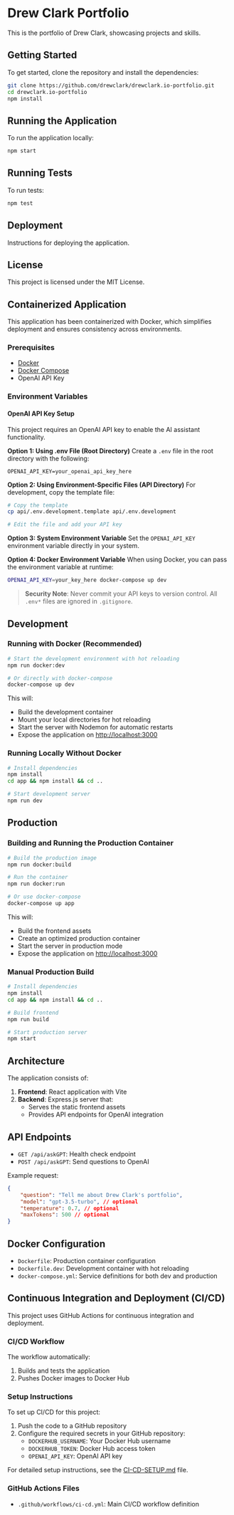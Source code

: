 # Drew Clark Portfolio

This is the portfolio of Drew Clark, showcasing projects and skills.

## Getting Started

To get started, clone the repository and install the dependencies:

```bash
git clone https://github.com/drewclark/drewclark.io-portfolio.git
cd drewclark.io-portfolio
npm install
```

## Running the Application

To run the application locally:

```bash
npm start
```

## Running Tests

To run tests:

```bash
npm test
```

## Deployment

Instructions for deploying the application.

## License

This project is licensed under the MIT License.

## Containerized Application

This application has been containerized with Docker, which simplifies deployment and ensures consistency across environments.

### Prerequisites

- [Docker](https://docs.docker.com/get-docker/)
- [Docker Compose](https://docs.docker.com/compose/install/)
- OpenAI API Key

### Environment Variables

#### OpenAI API Key Setup

This project requires an OpenAI API key to enable the AI assistant functionality.

**Option 1: Using .env File (Root Directory)**
Create a `.env` file in the root directory with the following:

```env
OPENAI_API_KEY=your_openai_api_key_here
```

**Option 2: Using Environment-Specific Files (API Directory)**
For development, copy the template file:

```bash
# Copy the template
cp api/.env.development.template api/.env.development

# Edit the file and add your API key
```

**Option 3: System Environment Variable**
Set the `OPENAI_API_KEY` environment variable directly in your system.

**Option 4: Docker Environment Variable**
When using Docker, you can pass the environment variable at runtime:

```bash
OPENAI_API_KEY=your_key_here docker-compose up dev
```

> **Security Note**: Never commit your API keys to version control. All `.env*` files are ignored in `.gitignore`.

## Development

### Running with Docker (Recommended)

```bash
# Start the development environment with hot reloading
npm run docker:dev

# Or directly with docker-compose
docker-compose up dev
```

This will:

- Build the development container
- Mount your local directories for hot reloading
- Start the server with Nodemon for automatic restarts
- Expose the application on <http://localhost:3000>

### Running Locally Without Docker

```bash
# Install dependencies
npm install
cd app && npm install && cd ..

# Start development server
npm run dev
```

## Production

### Building and Running the Production Container

```bash
# Build the production image
npm run docker:build

# Run the container
npm run docker:run

# Or use docker-compose
docker-compose up app
```

This will:

- Build the frontend assets
- Create an optimized production container
- Start the server in production mode
- Expose the application on <http://localhost:3000>

### Manual Production Build

```bash
# Install dependencies
npm install
cd app && npm install && cd ..

# Build frontend
npm run build

# Start production server
npm start
```

## Architecture

The application consists of:

1. **Frontend**: React application with Vite
2. **Backend**: Express.js server that:
    - Serves the static frontend assets
    - Provides API endpoints for OpenAI integration

## API Endpoints

- `GET /api/askGPT`: Health check endpoint
- `POST /api/askGPT`: Send questions to OpenAI

Example request:

```json
{
    "question": "Tell me about Drew Clark's portfolio",
    "model": "gpt-3.5-turbo", // optional
    "temperature": 0.7, // optional
    "maxTokens": 500 // optional
}
```

## Docker Configuration

- `Dockerfile`: Production container configuration
- `Dockerfile.dev`: Development container with hot reloading
- `docker-compose.yml`: Service definitions for both dev and production

## Continuous Integration and Deployment (CI/CD)

This project uses GitHub Actions for continuous integration and deployment.

### CI/CD Workflow

The workflow automatically:

1. Builds and tests the application
2. Pushes Docker images to Docker Hub

### Setup Instructions

To set up CI/CD for this project:

1. Push the code to a GitHub repository
2. Configure the required secrets in your GitHub repository:
    - `DOCKERHUB_USERNAME`: Your Docker Hub username
    - `DOCKERHUB_TOKEN`: Docker Hub access token
    - `OPENAI_API_KEY`: OpenAI API key

For detailed setup instructions, see the [CI-CD-SETUP.md](./CI-CD-SETUP.md) file.

### GitHub Actions Files

- `.github/workflows/ci-cd.yml`: Main CI/CD workflow definition

